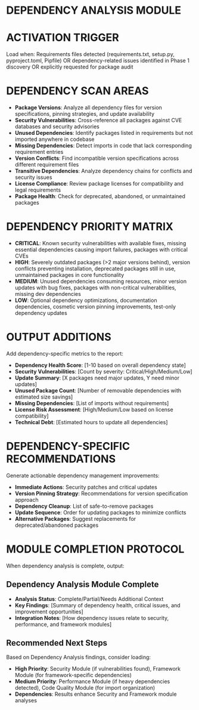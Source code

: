 # DEPENDENCY ANALYSIS MODULE

# ACTIVATION TRIGGER
Load when: Requirements files detected (requirements.txt, setup.py, pyproject.toml, Pipfile) OR dependency-related issues identified in Phase 1 discovery OR explicitly requested for package audit

# DEPENDENCY SCAN AREAS
- **Package Versions**: Analyze all dependency files for version specifications, pinning strategies, and update availability
- **Security Vulnerabilities**: Cross-reference all packages against CVE databases and security advisories
- **Unused Dependencies**: Identify packages listed in requirements but not imported anywhere in codebase
- **Missing Dependencies**: Detect imports in code that lack corresponding requirement entries
- **Version Conflicts**: Find incompatible version specifications across different requirement files
- **Transitive Dependencies**: Analyze dependency chains for conflicts and security issues
- **License Compliance**: Review package licenses for compatibility and legal requirements
- **Package Health**: Check for deprecated, abandoned, or unmaintained packages

# DEPENDENCY PRIORITY MATRIX
- **CRITICAL**: Known security vulnerabilities with available fixes, missing essential dependencies causing import failures, packages with critical CVEs
- **HIGH**: Severely outdated packages (>2 major versions behind), version conflicts preventing installation, deprecated packages still in use, unmaintained packages in core functionality
- **MEDIUM**: Unused dependencies consuming resources, minor version updates with bug fixes, packages with non-critical vulnerabilities, missing dev dependencies
- **LOW**: Optional dependency optimizations, documentation dependencies, cosmetic version pinning improvements, test-only dependency updates

# OUTPUT ADDITIONS
Add dependency-specific metrics to the report:
- **Dependency Health Score**: [1-10 based on overall dependency state]
- **Security Vulnerabilities**: [Count by severity: Critical/High/Medium/Low]
- **Update Summary**: [X packages need major updates, Y need minor updates]
- **Unused Package Count**: [Number of removable dependencies with estimated size savings]
- **Missing Dependencies**: [List of imports without requirements]
- **License Risk Assessment**: [High/Medium/Low based on license compatibility]
- **Technical Debt**: [Estimated hours to update all dependencies]

# DEPENDENCY-SPECIFIC RECOMMENDATIONS
Generate actionable dependency management improvements:
- **Immediate Actions**: Security patches and critical updates
- **Version Pinning Strategy**: Recommendations for version specification approach
- **Dependency Cleanup**: List of safe-to-remove packages
- **Update Sequence**: Order for updating packages to minimize conflicts
- **Alternative Packages**: Suggest replacements for deprecated/abandoned packages

# MODULE COMPLETION PROTOCOL
When dependency analysis is complete, output:

## Dependency Analysis Module Complete
- **Analysis Status**: Complete/Partial/Needs Additional Context
- **Key Findings**: [Summary of dependency health, critical issues, and improvement opportunities]
- **Integration Notes**: [How dependency issues relate to security, performance, and framework modules]

## Recommended Next Steps
Based on Dependency Analysis findings, consider loading:
- **High Priority**: Security Module (if vulnerabilities found), Framework Module (for framework-specific dependencies)
- **Medium Priority**: Performance Module (if heavy dependencies detected), Code Quality Module (for import organization)
- **Dependencies**: Results enhance Security and Framework module analyses
